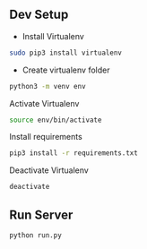 ## Dev Setup
 - Install Virtualenv
 ```bash
 sudo pip3 install virtualenv
 ```
 - Create virtualenv folder
 ```bash
python3 -m venv env
 ```
 Activate Virtualenv
 ```bash
 source env/bin/activate
 ```
 Install requirements
 ```bash
 pip3 install -r requirements.txt
 ```
 Deactivate Virtualenv
 ```bash
deactivate
```
## Run Server
```shell
python run.py
```
